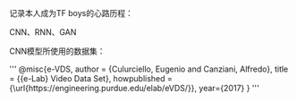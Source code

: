 <p>记录本人成为TF boys的心路历程：</p>
<p>CNN、RNN、GAN</p>
<p>CNN模型所使用的数据集：</p>
'''
@misc{e-VDS,
  author = {Culurciello, Eugenio and Canziani, Alfredo},
  title = {{e-Lab} Video Data Set},
  howpublished = {\url{https://engineering.purdue.edu/elab/eVDS/}},
  year={2017}
}
'''
